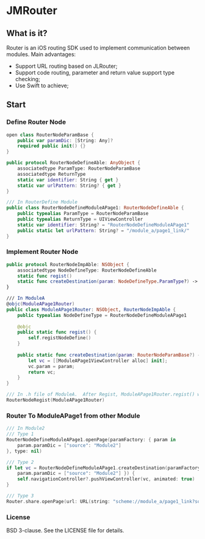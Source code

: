 # JMRouter

## What is it?

Router is an iOS routing SDK used to implement communication between modules. Main advantages:

* Support URL routing based on JLRouter;
* Support code routing, parameter and return value support type checking;
* Use Swift to achieve;

## Start
### Define Router Node

```swift
open class RouterNodeParamBase {
    public var paramDic: [String: Any]?
    required public init() {}
}

public protocol RouterNodeDefineAble: AnyObject {
    associatedtype ParamType: RouterNodeParamBase
    associatedtype ReturnType
    static var identifier: String { get }
    static var urlPattern: String? { get }
}

/// In RouterDefine Module
public class RouterNodeDefineModuleAPage1: RouterNodeDefineAble {
    public typealias ParamType = RouterNodeParamBase
    public typealias ReturnType = UIViewController
    static var identifier: String? = "RouterNodeDefineModuleAPage1"
    public static let urlPattern: String? = "/module_a/page1_link/"
}
```

### Implement Router Node

```swift
public protocol RouterNodeImpAble: NSObject {
    associatedtype NodeDefineType: RouterNodeDefineAble
    static func regist()
    static func createDestination(param: NodeDefineType.ParamType?) -> NodeDefineType.ReturnType?
}

/// In ModuleA
@objc(ModuleAPage1Router)
public class ModuleAPage1Router: NSObject, RouterNodeImpAble {
    public typealias NodeDefineType = RouterNodeDefineModuleAPage1
    
    @objc
    public static func regist() {
        self.registNodeDefine()
    }
    
    public static func createDestination(param: RouterNodeParamBase?) -> UIViewController? {
        let vc = [[ModuleAPage1ViewController alloc] init];
        vc.param = param;
        return vc;
    }
}

/// In .h file of ModuleA.  After Regist, ModuleAPage1Router.regist() will be called when app launch.
RouterNodeRegist(ModuleAPage1Router)
```

### Router To ModuleAPage1 from other Module

```swift
/// In Module2
/// Type 1
RouterNodeDefineModuleAPage1.openPage(paramFactory: { param in
    param.paramDic = ["source": "Module2"]
}, type: nil)

/// Type 2
if let vc = RouterNodeDefineModuleAPage1.createDestination(paramFactory: { param in 
    param.paramDic = ["source": "Module2"] }) {
    self.navigationController?.pushViewController(vc, animated: true)
}

/// Type 3
Router.share.openPage(url: URL(string: "scheme://module_a/page1_link?source=Module2"))
```

### License
BSD 3-clause. See the LICENSE file for details.

